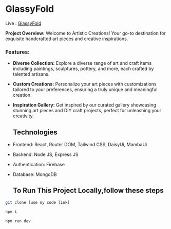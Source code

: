 # GlassyFold

Live : [GlassyFold](https://glassyfold.web.app/)

**Project Overview:** Welcome to Artistic Creations! Your go-to destination for exquisite handcrafted art pieces and creative inspirations.

### Features:
- **Diverse Collection:**
  Explore a diverse range of art and craft items including paintings, sculptures, pottery, and more, each crafted by talented artisans.
- **Custom Creations:**
   Personalize your art pieces with customizations tailored to your preferences, ensuring a truly unique and meaningful creation.
- **Inspiration Gallery:**
 Get inspired by our curated gallery showcasing stunning art pieces and DIY craft projects, perfect for unleashing your creativity.

   ## Technologies
- Frontend: React, Router DOM, Tailwind CSS, DaisyUi, MambaUi
- Backend: Node JS, Express JS
- Authentication: Firebase
- Database: MongoDB

  ## To Run This Project Locally,follow these steps

```sh
git clone [use my code link]
```
```sh
npm i
```
```sh
npm run dev
```
